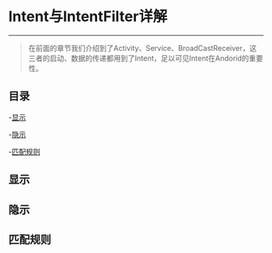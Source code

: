 # Intent与IntentFilter详解

---

> 在前面的章节我们介绍到了Activity、Service、BroadCastReceiver，这三者的启动、数据的传递都用到了Intent，足以可见Intent在Andorid的重要性。


## 目录

-[显示](#显示)

-[隐示](#隐示)

-[匹配规则](#匹配规则)


## 显示

## 隐示

## 匹配规则
